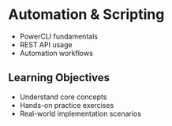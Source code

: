 # Automation & Scripting
- PowerCLI fundamentals
- REST API usage
- Automation workflows

## Learning Objectives
- Understand core concepts
- Hands-on practice exercises
- Real-world implementation scenarios

